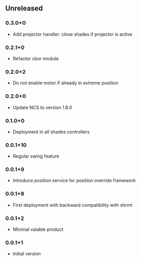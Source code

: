 ## Unreleased

### 0.3.0+0
* Add projector handler: close shades if projector is active

### 0.2.1+0
* Refactor cbor module

### 0.2.0+2
* Do not enable motor if already in extreme position

### 0.2.0+0
* Update NCS to version 1.8.0

### 0.1.0+0
* Deployment in all shades controllers

### 0.0.1+10
* Regular swing feature

### 0.0.1+9
* Introduce position service for position override framework

### 0.0.1+8
* First deployment with backward compatibility with shrmt

### 0.0.1+2
* Minimal vaiable product

### 0.0.1+1
* Initial version

